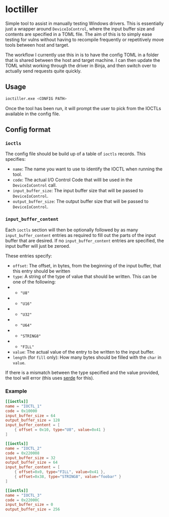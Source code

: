 # Ioctiller

Simple tool to assist in manually testing Windows drivers. This is essentially just a wrapper around `DeviceIoControl`, where the input buffer size and contents are specified in a TOML file. The aim of this is to simply ease testing for vulns without having to recompile frequently or repetitively move tools between host and target.

The workflow I currently use this in is to have the config TOML in a folder that is shared between the host and target machine. I can then update the TOML whilst working through the driver in Binja, and then switch over to actually send requests quite quickly.

## Usage

```bash
ioctiller.exe <CONFIG PATH>
```

Once the tool has been run, it will prompt the user to pick from the IOCTLs available in the config file.

## Config format

### `ioctls`
The config file should be build up of a table of `ioctls` records. This specifies:
- `name`: The name you want to use to identify the IOCTL when running the tool.
- `code`: The actual I/O Control Code that willl be used in the `DeviceIoControl` call.
- `input_buffer_size`: The input buffer size that will be passed to `DeviceIoControl`.
- `output_buffer_size`: The output buffer size that will be passed to `DeviceIoControl`.

### `input_buffer_content`

Each `ioctls` section will then be optionally followed by as many `input_buffer_content` entries as required to fill out the parts of the input buffer that are desired. If no `input_buffer_content` entries are specified, the input buffer will just be zeroed.

These entries specify:
- `offset`: The offset, in bytes, from the beginning of the input buffer, that this entry should be written
- `type`: A string of the type of value that should be written. This can be one of the following:
- - `"U8"`
- - `"U16"`
- - `"U32"`
- - `"U64"`
- - `"STRING8"`
- - `"FILL"`
- `value`: The actual value of the entry to be written to the input buffer.
- `length` (for `fill` only): How many bytes should be filled with the `char` in `value`.

If there is a mismatch between the type specified and the value provided, the tool will error (this uses [serde](https://serde.rs/) for this).

### Example

```toml
[[ioctls]]
name = "IOCTL_1"
code = 0x10000
input_buffer_size = 64
output_buffer_size = 128
input_buffer_content = [
    { offset = 0x10, type="U8", value=0x41 }
]

[[ioctls]]
name = "IOCTL_2"
code = 0x220008
input_buffer_size = 32
output_buffer_size = 64
input_buffer_content = [
    { offset=0x0, type="FILL", value=0x41 },
    { offset=0x38, type="STRING8", value="foobar" }
]

[[ioctls]]
name = "IOCTL_3"
code = 0x22000C
input_buffer_size = 0
output_buffer_size = 256
```

